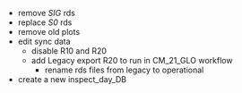 
- remove _SIG_ rds
- replace _S0_ rds
- remove old plots
- edit sync data
  - disable R10 and R20
  - add Legacy export R20 to run in CM_21_GLO workflow
    - rename rds files from legacy to operational
- create a new inspect_day_DB

